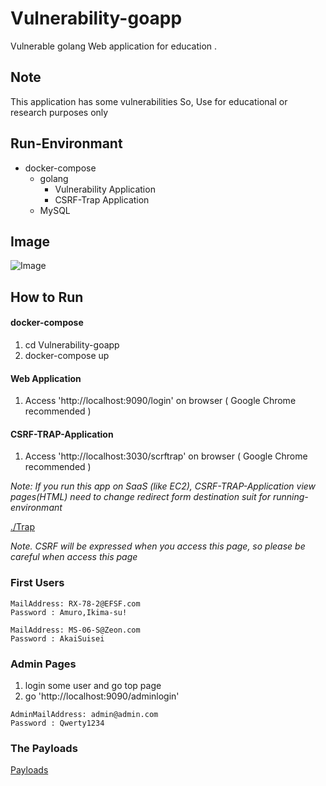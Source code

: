 # Vulnerability-goapp
Vulnerable golang Web application for education
.
## Note
This application has some vulnerabilities
So, Use for educational or research purposes only 

## Run-Environmant

- docker-compose
  - golang
    - Vulnerability Application
    - CSRF-Trap Application
  - MySQL

## Image

![Image](img/loginPage.png)

## How to Run

#### docker-compose
1. cd Vulnerability-goapp
2. docker-compose up

#### Web Application
1. Access 'http://localhost:9090/login' on browser ( Google Chrome recommended )


#### CSRF-TRAP-Application
1. Access 'http://localhost:3030/scrftrap' on browser ( Google Chrome recommended )

*Note: If you run this app on SaaS (like EC2), CSRF-TRAP-Application view pages(HTML) need to change redirect form destination suit for running-environmant*

[./Trap](https://github.com/Hardw01f/Vulnerability-goapp/tree/docs/ModifyReadme/Trap)

*Note. CSRF will be expressed when you access this page, so please be careful when access this page*

### First Users

```
MailAddress: RX-78-2@EFSF.com
Password : Amuro,Ikima-su!
```

```
MailAddress: MS-06-S@Zeon.com
Password : AkaiSuisei
```

### Admin Pages

1. login some user and go top page
2. go 'http://localhost:9090/adminlogin'

```
AdminMailAddress: admin@admin.com
Password : Qwerty1234
``` 

### The Payloads

[Payloads](https://github.com/Hardw01f/Vulnerability-goapp/blob/docs/ModifyReadme/Payloads.md)
